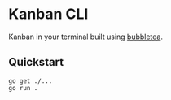 # Kanban CLI

Kanban in your terminal built using [bubbletea](https://github.com/charmbracelet/bubbletea).

## Quickstart

```
go get ./...
go run .
```